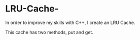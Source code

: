 # LRU-Cache-
In order to improve my skills with C++, I create an LRU Cache.

This cache has two methods, put and get. 
